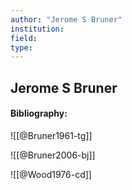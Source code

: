 ```yaml
---
author: "Jerome S Bruner"
institution:
field:
type:
---
```


## Jerome S Bruner
#### Bibliography:

![[@Bruner1961-tg]]

![[@Bruner2006-bj]]

![[@Wood1976-cd]]